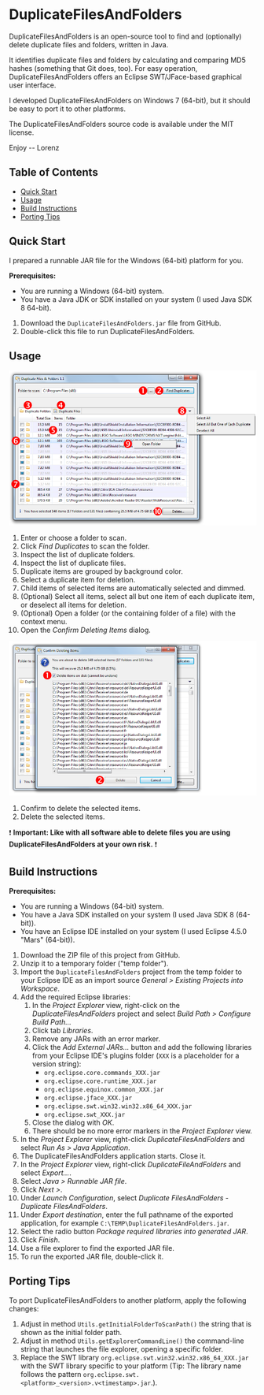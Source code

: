 # DuplicateFilesAndFolders

DuplicateFilesAndFolders is an open-source tool to find and (optionally) delete duplicate files and folders, written in Java.

It identifies duplicate files and folders by calculating and comparing MD5 hashes (something that Git does, too). For easy operation, DuplicateFilesAndFolders offers an Eclipse SWT/JFace-based graphical user interface.

I developed DuplicateFilesAndFolders on Windows 7 (64-bit), but it should be easy to port it to other platforms.

The DuplicateFilesAndFolders source code is available under the MIT license.

Enjoy -- Lorenz

## Table of Contents

* [Quick Start](#quick-start)
* [Usage](#usage)
* [Build Instructions](#build-instructions)
* [Porting Tips](#porting-tips)

## Quick Start

I prepared a runnable JAR file for the Windows (64-bit) platform for you.

**Prerequisites:**
* You are running a Windows (64-bit) system.
* You have a Java JDK or SDK installed on your system (I used Java SDK 8 64-bit).

1. Download the `DuplicateFilesAndFolders.jar` file from GitHub.
2. Double-click this file to run DuplicateFilesAndFolders.

## Usage
<img src="etc/image1.png" width="660"/>

1. Enter or choose a folder to scan.
2. Click _Find Duplicates_ to scan the folder.
3. Inspect the list of duplicate folders.
4. Inspect the list of duplicate files.
5. Duplicate items are grouped by background color.
6. Select a duplicate item for deletion.
7. Child items of selected items are automatically selected and dimmed.
8. (Optional) Select all items, select all but one item of each duplicate item, or deselect all items for deletion.
9. (Optional) Open a folder (or the containing folder of a file) with the context menu.
10. Open the _Confirm Deleting Items_ dialog.

<img src="etc/image2.png" width="660"/>

1. Confirm to delete the selected items.
2. Delete the selected items.

:exclamation: **Important: Like with all software able to delete files you are using DuplicateFilesAndFolders at your own risk.** :exclamation:

## Build Instructions

**Prerequisites:**
* You are running a Windows (64-bit) system.
* You have a Java SDK installed on your system (I used Java SDK 8 (64-bit)).
* You have an Eclipse IDE installed on your system (I used Eclipse 4.5.0 "Mars" (64-bit)).

1. Download the ZIP file of this project from GitHub.
2. Unzip it to a temporary folder ("temp folder").
3. Import the `DuplicateFilesAndFolders` project from the temp folder to your Eclipse IDE as an import source _General > Existing Projects into Workspace_.
4. Add the required Eclipse libraries:
	1. In the _Project Explorer_ view, right-click on the _DuplicateFilesAndFolders_ project and select _Build Path > Configure Build Path..._
	2. Click tab _Libraries_.
	3. Remove any JARs with an error marker.
	4. Click the _Add External JARs..._ button and add the following libraries from your Eclipse IDE's plugins folder (`XXX` is a placeholder for a version string):
		* `org.eclipse.core.commands_XXX.jar`
		* `org.eclipse.core.runtime_XXX.jar`
		* `org.eclipse.equinox.common_XXX.jar`
		* `org.eclipse.jface_XXX.jar`
		* `org.eclipse.swt.win32.win32.x86_64_XXX.jar`
		* `org.eclipse.swt_XXX.jar`
	5. Close the dialog with _OK_.
	6. There should be no more error markers in the _Project Explorer_ view.
5. In the _Project Explorer_ view, right-click _DuplicateFilesAndFolders_ and select _Run As > Java Application_.
6. The DuplicateFilesAndFolders application starts. Close it.
7. In the _Project Explorer_ view, right-click _DuplicateFileAndFolders_ and select _Export..._.
8. Select _Java > Runnable JAR file_.
9. Click _Next >_.
10. Under _Launch Configuration_, select _Duplicate FilesAndFolders - Duplicate FilesAndFolders_.
11. Under _Export destination_, enter the full pathname of the exported application, for example `C:\TEMP\DuplicateFilesAndFolders.jar`.
12. Select the radio button _Package required libraries into generated JAR_.
13. Click _Finish_.
14. Use a file explorer to find the exported JAR file.
15. To run the exported JAR file, double-click it.

## Porting Tips

To port DuplicateFilesAndFolders to another platform, apply the following changes:

1. Adjust in method `Utils.getInitialFolderToScanPath()` the string that is shown as the initial folder path.
2. Adjust in method `Utils.getExplorerCommandLine()` the command-line string that launches the file explorer, opening a specific folder.
3. Replace the SWT library `org.eclipse.swt.win32.win32.x86_64_XXX.jar` with the SWT library specific to your platform (Tip: The library name follows the pattern `org.eclipse.swt.<platform>_<version>.v<timestamp>.jar`.).
